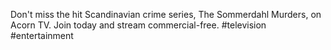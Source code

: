 Don't miss the hit Scandinavian crime series, The Sommerdahl Murders, on Acorn TV. Join today and stream commercial-free.
#television #entertainment